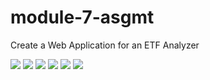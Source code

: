 # module-7-asgmt
Create a Web Application for an ETF Analyzer

![](images/https://github.com/melaku721/module-7-asgmt/blob/main/images/Screenshot%20(172).png)
![](images/https://github.com/melaku721/module-7-asgmt/blob/main/images/Screenshot%20(173).png)
![](images/https://github.com/melaku721/module-7-asgmt/blob/main/images/Screenshot%20(174).png)
![](images/https://github.com/melaku721/module-7-asgmt/blob/main/images/Screenshot%20(175).png)
![](images/https://github.com/melaku721/module-7-asgmt/blob/main/images/Screenshot%20(176).png)
![](images/https://github.com/melaku721/module-7-asgmt/blob/main/images/Screenshot%20(177).png)







